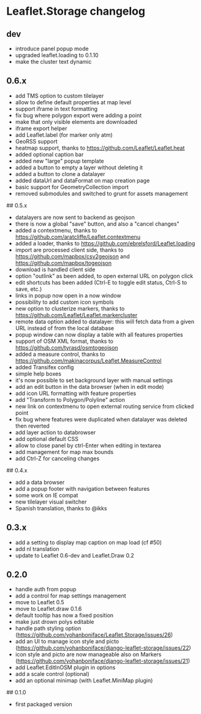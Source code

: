 # Leaflet.Storage changelog

## dev
- introduce panel popup mode
- upgraded leaflet.loading to 0.1.10
- make the cluster text dynamic

## 0.6.x
- add TMS option to custom tilelayer
- allow to define default properties at map level
- support iframe in text formatting
- fix bug where polygon export were adding a point
- make that only visible elements are downloaded
- iframe export helper
- add Leaflet.label (for marker only atm)
- GeoRSS support
- heatmap support, thanks to https://github.com/Leaflet/Leaflet.heat
- added optional caption bar
- added new "large" popup template 
- added a button to empty a layer without deleting it
- added a button to clone a datalayer
- added dataUrl and dataFormat on map creation page
- basic support for GeometryCollection import
- removed submodules and switched to grunt for assets management

## 0.5.x
- datalayers are now sent to backend as geojson
- there is now a global "save" button, and also a "cancel changes"
- added a contextmenu, thanks to https://github.com/aratcliffe/Leaflet.contextmenu
- added a loader, thanks to https://github.com/ebrelsford/Leaflet.loading
- import are processed client side, thanks to https://github.com/mapbox/csv2geojson
  and https://github.com/mapbox/togeojson
- download is handled client side
- option "outlink" as been added, to open external URL on polygon click
- edit shortcuts has been added (Ctrl-E to toggle edit status, Ctrl-S to save, etc.)
- links in popup now open in a now window
- possibility to add custom icon symbols
- new option to clusterize markers, thanks to https://github.com/Leaflet/Leaflet.markercluster
- remote data option added to datalayer: this will fetch data from a given URL
  instead of from the local database
- popup window can now display a table with all features properties
- support of OSM XML format, thanks to https://github.com/tyrasd/osmtogeojson
- added a measure control, thanks to https://github.com/makinacorpus/Leaflet.MeasureControl
- added Transifex config
- simple help boxes
- it's now possible to set background layer with manual settings
- add an edit button in the data browser (when in edit mode)
- add icon URL formatting with feature properties
- add "Transform to Polygon/Polyline" action
- new link on contextmenu to open external routing service from clicked point
- fix bug where features were duplicated when datalayer was deleted then reverted
- add layer action to databrowser
- add optional default CSS
- allow to close panel by ctrl-Enter when editing in textarea
- add management for map max bounds
- add Ctrl-Z for canceling changes

## 0.4.x
- add a data browser
- add a popup footer with navigation between features
- some work on IE compat
- new tilelayer visual switcher
- Spanish translation, thanks to @ikks

## 0.3.x

- add a setting to display map caption on map load (cf #50)
- add nl translation
- update to Leaflet 0.6-dev and Leaflet.Draw 0.2


## 0.2.0

- handle auth from popup
- add a control for map settings management
- move to Leaflet 0.5
- move to Leaflet.draw 0.1.6
- default tooltip has now a fixed position
- make just drown polys editable
- handle path styling option (https://github.com/yohanboniface/Leaflet.Storage/issues/26)
- add an UI to manage icon style and picto (https://github.com/yohanboniface/django-leaflet-storage/issues/22)
- icon style and picto are now manageable also on Markers (https://github.com/yohanboniface/django-leaflet-storage/issues/21)
- add Leaflet.EditInOSM plugin in options
- add a scale control (optional)
- add an optional minimap (with Leaflet.MiniMap plugin)

## 0.1.0

- first packaged version
